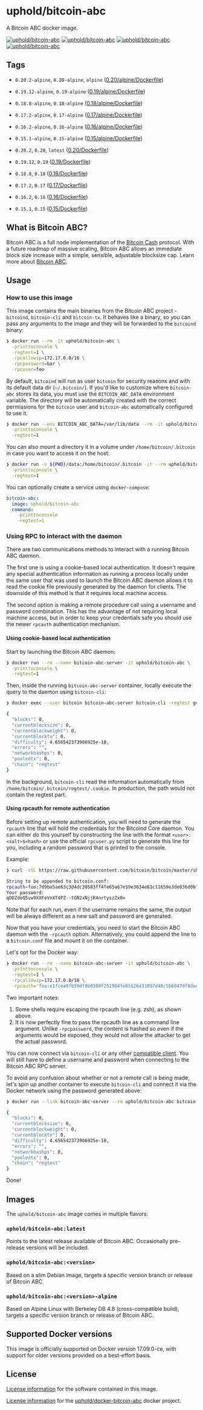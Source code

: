# uphold/bitcoin-abc

A Bitcoin ABC docker image.

[![uphold/bitcoin-abc][docker-pulls-image]][docker-hub-url] [![uphold/bitcoin-abc][docker-stars-image]][docker-hub-url] [![uphold/bitcoin-abc][docker-size-image]][docker-hub-url] [![uphold/bitcoin-abc][docker-layers-image]][docker-hub-url]

## Tags

- `0.20.2-alpine`, `0.20-alpine`, `alpine` ([0.20/alpine/Dockerfile](https://github.com/uphold/docker-bitcoin-abc/blob/master/0.20/alpine/Dockerfile))
- `0.19.12-alpine`, `0.19-alpine` ([0.19/alpine/Dockerfile](https://github.com/uphold/docker-bitcoin-abc/blob/master/0.19/alpine/Dockerfile))
- `0.18.8-alpine`, `0.18-alpine` ([0.18/alpine/Dockerfile](https://github.com/uphold/docker-bitcoin-abc/blob/master/0.18/alpine/Dockerfile))
- `0.17.2-alpine`, `0.17-alpine` ([0.17/alpine/Dockerfile](https://github.com/uphold/docker-bitcoin-abc/blob/master/0.17/alpine/Dockerfile))
- `0.16.2-alpine`, `0.16-alpine` ([0.16/alpine/Dockerfile](https://github.com/uphold/docker-bitcoin-abc/blob/master/0.16/alpine/Dockerfile))
- `0.15.1-alpine`, `0.15-alpine` ([0.15/alpine/Dockerfile](https://github.com/uphold/docker-bitcoin-abc/blob/master/0.15/alpine/Dockerfile))

- `0.20.2`, `0.20`, `latest` ([0.20/Dockerfile](https://github.com/uphold/docker-bitcoin-abc/blob/master/0.18/Dockerfile))
- `0.19.12`, `0.19` ([0.19/Dockerfile](https://github.com/uphold/docker-bitcoin-abc/blob/master/0.19/Dockerfile))
- `0.18.8`, `0.18` ([0.18/Dockerfile](https://github.com/uphold/docker-bitcoin-abc/blob/master/0.18/Dockerfile))
- `0.17.2`, `0.17` ([0.17/Dockerfile](https://github.com/uphold/docker-bitcoin-abc/blob/master/0.17/Dockerfile))
- `0.16.2`, `0.16` ([0.16/Dockerfile](https://github.com/uphold/docker-bitcoin-abc/blob/master/0.16/Dockerfile))
- `0.15.1`, `0.15` ([0.15/Dockerfile](https://github.com/uphold/docker-bitcoin-abc/blob/master/0.15/Dockerfile))

## What is Bitcoin ABC?

Bitcoin ABC is a full node implementation of the [Bitcoin Cash](https://www.bitcoincash.org) protocol. With a future roadmap of massive scaling, Bitcoin ABC allows an immediate block size increase with a simple, sensible, adjustable blocksize cap. Learn more about [Bitcoin ABC](https://www.bitcoinabc.org).

## Usage

### How to use this image

This image contains the main binaries from the Bitcoin ABC project - `bitcoind`, `bitcoin-cli` and `bitcoin-tx`. It behaves like a binary, so you can pass any arguments to the image and they will be forwarded to the `bitcoind` binary:

```sh
❯ docker run --rm -it uphold/bitcoin-abc \
  -printtoconsole \
  -regtest=1 \
  -rpcallowip=172.17.0.0/16 \
  -rpcpassword=bar \
  -rpcuser=foo
```

By default, `bitcoind` will run as user `bitcoin` for security reasons and with its default data dir (`~/.bitcoin/`). If you'd like to customize where `bitcoin-abc` stores its data, you must use the `BITCOIN_ABC_DATA` environment variable. The directory will be automatically created with the correct permissions for the `bitcoin` user and `bitcoin-abc` automatically configured to use it.

```sh
❯ docker run --env BITCOIN_ABC_DATA=/var/lib/data --rm -it uphold/bitcoin-abc \
  -printtoconsole \
  -regtest=1
```

You can also mount a directory it in a volume under `/home/bitcoin/.bitcoin` in case you want to access it on the host:

```sh
❯ docker run -v ${PWD}/data:/home/bitcoin/.bitcoin -it --rm uphold/bitcoin-abc \
  -printtoconsole \
  -regtest=1
```

You can optionally create a service using `docker-compose`:

```yml
bitcoin-abc:
  image: uphold/bitcoin-abc
  command:
    -printtoconsole
    -regtest=1
```

### Using RPC to interact with the daemon

There are two communications methods to interact with a running Bitcoin ABC daemon.

The first one is using a cookie-based local authentication. It doesn't require any special authentication information as running a process locally under the same user that was used to launch the Bitcoin ABC daemon allows it to read the cookie file previously generated by the daemon for clients. The downside of this method is that it requires local machine access.

The second option is making a remote procedure call using a username and password combination. This has the advantage of not requiring local machine access, but in order to keep your credentials safe you should use the newer `rpcauth` authentication mechanism.

#### Using cookie-based local authentication

Start by launching the Bitcoin ABC daemon:

```sh
❯ docker run --rm --name bitcoin-abc-server -it uphold/bitcoin-abc \
  -printtoconsole \
  -regtest=1
```

Then, inside the running `bitcoin-abc-server` container, locally execute the query to the daemon using `bitcoin-cli`:

```sh
❯ docker exec --user bitcoin bitcoin-abc-server bitcoin-cli -regtest getmininginfo

{
  "blocks": 0,
  "currentblocksize": 0,
  "currentblockweight": 0,
  "currentblocktx": 0,
  "difficulty": 4.656542373906925e-10,
  "errors": "",
  "networkhashps": 0,
  "pooledtx": 0,
  "chain": "regtest"
}
```

In the background, `bitcoin-cli` read the information automatically from `/home/bitcoin/.bitcoin/regtest/.cookie`. In production, the path would not contain the regtest part.

#### Using rpcauth for remote authentication

Before setting up remote authentication, you will need to generate the `rpcauth` line that will hold the credentials for the Bitcoind Core daemon. You can either do this yourself by constructing the line with the format `<user>:<salt>$<hash>` or use the official `rpcuser.py` script to generate this line for you, including a random password that is printed to the console.

Example:

```sh
❯ curl -sSL https://raw.githubusercontent.com/bitcoin/bitcoin/master/share/rpcuser/rpcuser.py | python - <username>

String to be appended to bitcoin.conf:
rpcauth=foo:7d9ba5ae63c3d4dc30583ff4fe65a67e$9e3634e81c11659e3de036d0bf88f89cd169c1039e6e09607562d54765c649cc
Your password:
qDDZdeQ5vw9XXFeVnXT4PZ--tGN2xNjjR4nrtyszZx0=
```

Note that for each run, even if the username remains the same, the output will be always different as a new salt and password are generated.

Now that you have your credentials, you need to start the Bitcoin ABC daemon with the `-rpcauth` option. Alternatively, you could append the line to a `bitcoin.conf` file and mount it on the container.

Let's opt for the Docker way:

```sh
❯ docker run --rm --name bitcoin-abc-server -it uphold/bitcoin-abc \
  -printtoconsole \
  -regtest=1 \
  -rpcallowip=172.17.0.0/16 \
  -rpcauth='foo:e1fcea9fb59df8b0388f251984fe85$26431097d48c5b6047df8dee64f387f63835c01a2a463728ad75087d0133b8e6'
```

Two important notes:

1. Some shells require escaping the rpcauth line (e.g. zsh), as shown above.
2. It is now perfectly fine to pass the rpcauth line as a command line argument. Unlike `-rpcpassword`, the content is hashed so even if the arguments would be exposed, they would not allow the attacker to get the actual password.

You can now connect via `bitcoin-cli` or any other [compatible client](https://github.com/uphold/bitcoin-abc). You will still have to define a username and password when connecting to the Bitcoin ABC RPC server.

To avoid any confusion about whether or not a remote call is being made, let's spin up another container to execute `bitcoin-cli` and connect it via the Docker network using the password generated above:

```sh
❯ docker run --link bitcoin-abc-server --rm uphold/bitcoin-abc bitcoin-cli -rpcconnect=bitcoin-abc-server -regtest -rpcuser=foo -rpcpassword='j1DuzF7QRUp-iSXjgewO9T_WT1Qgrtz_XWOHCMn_O-Y=' getmininginfo

{
  "blocks": 0,
  "currentblocksize": 0,
  "currentblockweight": 0,
  "currentblocktx": 0,
  "difficulty": 4.656542373906925e-10,
  "errors": "",
  "networkhashps": 0,
  "pooledtx": 0,
  "chain": "regtest"
}
```

Done!

## Images

The `uphold/bitcoin-abc` image comes in multiple flavors:

### `uphold/bitcoin-abc:latest`

Points to the latest release available of Bitcoin ABC. Occasionally pre-release versions will be included.

### `uphold/bitcoin-abc:<version>`

Based on a slim Debian image, targets a specific version branch or release of Bitcoin ABC.

### `uphold/bitcoin-abc:<version>-alpine`

Based on Alpine Linux with Berkeley DB 4.8 (cross-compatible build), targets a specific version branch or release of Bitcoin ABC.

## Supported Docker versions

This image is officially supported on Docker version 17.09.0-ce, with support for older versions provided on a best-effort basis.

## License

[License information](https://github.com/Bitcoin-ABC/bitcoin-abc/blob/master/COPYING) for the software contained in this image.

[License information](https://github.com/uphold/docker-bitcoin-abc/blob/master/LICENSE) for the [uphold/docker-bitcoin-abc][docker-hub-url] docker project.

[docker-hub-url]: https://hub.docker.com/r/uphold/bitcoin-abc
[docker-layers-image]: https://img.shields.io/imagelayers/layers/uphold/bitcoin-abc/latest.svg?style=flat-square
[docker-pulls-image]: https://img.shields.io/docker/pulls/uphold/bitcoin-abc.svg?style=flat-square
[docker-size-image]: https://img.shields.io/imagelayers/image-size/uphold/bitcoin-abc/latest.svg?style=flat-square
[docker-stars-image]: https://img.shields.io/docker/stars/uphold/bitcoin-abc.svg?style=flat-square
